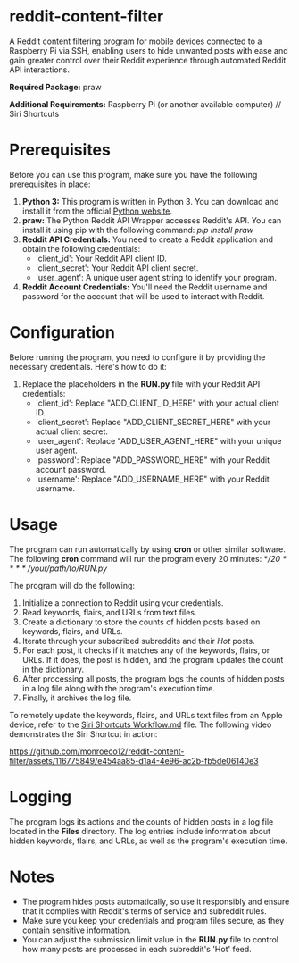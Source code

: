 # reddit-content-filter
A Reddit content filtering program for mobile devices connected to a Raspberry Pi via SSH, enabling users to hide unwanted posts with ease and gain greater control over their Reddit experience through automated Reddit API interactions.

**Required Package:** praw

**Additional Requirements:** Raspberry Pi (or another available computer) // Siri Shortcuts

# Prerequisites
Before you can use this program, make sure you have the following prerequisites in place:
1. **Python 3:** This program is written in Python 3. You can download and install it from the official [Python website](https://www.python.org/downloads/).
2. **praw:** The Python Reddit API Wrapper accesses Reddit's API. You can install it using pip with the following command: *pip install praw*
3. **Reddit API Credentials:** You need to create a Reddit application and obtain the following credentials:
   - 'client_id': Your Reddit API client ID.
   - 'client_secret': Your Reddit API client secret.
   - 'user_agent': A unique user agent string to identify your program.
4. **Reddit Account Credentials:** You'll need the Reddit username and password for the account that will be used to interact with Reddit.

# Configuration
Before running the program, you need to configure it by providing the necessary credentials. Here's how to do it:
1. Replace the placeholders in the **RUN.py** file with your Reddit API credentials:
   - 'client_id': Replace "ADD_CLIENT_ID_HERE" with your actual client ID.
   - 'client_secret': Replace "ADD_CLIENT_SECRET_HERE" with your actual client secret.
   - 'user_agent': Replace "ADD_USER_AGENT_HERE" with your unique user agent.
   - 'password': Replace "ADD_PASSWORD_HERE" with your Reddit account password.
   - 'username': Replace "ADD_USERNAME_HERE" with your Reddit username.

# Usage
The program can run automatically by using **cron** or other similar software. The following **cron** command will run the program every 20 minutes: **/20 * * * * /your/path/to/RUN.py*

The program will do the following:
1. Initialize a connection to Reddit using your credentials.
2. Read keywords, flairs, and URLs from text files.
3. Create a dictionary to store the counts of hidden posts based on keywords, flairs, and URLs.
4. Iterate through your subscribed subreddits and their *Hot* posts.
5. For each post, it checks if it matches any of the keywords, flairs, or URLs. If it does, the post is hidden, and the program updates the count in the dictionary.
6. After processing all posts, the program logs the counts of hidden posts in a log file along with the program's execution time.
7. Finally, it archives the log file.

To remotely update the keywords, flairs, and URLs text files from an Apple device, refer to the [Siri Shortcuts Workflow.md](https://github.com/monroeco12/reddit-content-filter/blob/main/Siri%20Shortcuts%20Workflow.md) file. The following video demonstrates the Siri Shortcut in action:

https://github.com/monroeco12/reddit-content-filter/assets/116775849/e454aa85-d1a4-4e96-ac2b-fb5de06140e3

# Logging
The program logs its actions and the counts of hidden posts in a log file located in the **Files** directory. The log entries include information about hidden keywords, flairs, and URLs, as well as the program's execution time.

# Notes
- The program hides posts automatically, so use it responsibly and ensure that it complies with Reddit's terms of service and subreddit rules.
- Make sure you keep your credentials and program files secure, as they contain sensitive information.
- You can adjust the submission limit value in the **RUN.py** file to control how many posts are processed in each subreddit's 'Hot' feed.
